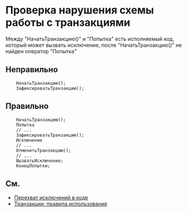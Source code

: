 # Проверка нарушения схемы работы с транзакциями

Mежду "НачатьТранзакцию()" и "Попытка" есть исполняемый код, который может вызвать исключение,
после "НачатьТранзакцию()" не найден оператор "Попытка"

## Неправильно

```bsl
    НачатьТранзакцию();
    ЗафиксироватьТранзакцию();
```

## Правильно

```bsl
    НачатьТранзакцию();
    Попытка
    // ...
    ЗафиксироватьТранзакцию();
    Исключение
    // ...
    ОтменитьТранзакцию();
    // ...
    ВызватьИсключение;
    КонецПопытки;
```

## См.

- [Перехват исключений в коде](https://its.1c.ru/db/v8std#content:499:hdoc:3.6)
- [Транзакции: правила использования](https://its.1c.ru/db/v8std#content:783:hdoc:1.3)